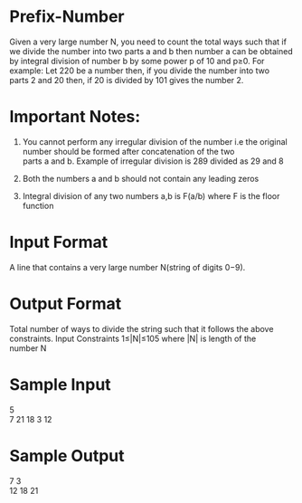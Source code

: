 # Prefix-Number

Given a very large number N, you need to count the total ways such that if we divide the number into two parts a and b then number a can be obtained by integral division of number b by some power p of 10 and p≥0.
For example: Let 220 be a number then, if you divide the number into two parts 2 and 20 then, if 20 is divided by 101 gives the number 2. 

# Important Notes:

1. You cannot perform any irregular division of the number i.e the original number should be formed after concatenation of the two parts a and b. Example of irregular division is 289 divided as 29 and 8

2. Both the numbers a and b should not contain any leading zeros

3. Integral division of any two numbers a,b is F(a/b) where F is the floor function

# Input Format

A line that contains a very large number N(string of digits 0−9).

# Output Format
Total number of ways to divide the string such that it follows the above constraints.
Input Constraints
1≤|N|≤105 where |N| is length of the number N

# Sample Input
5 <br>
7 21 18 3 12

# Sample Output
7 3 <br>
12 18 21 
